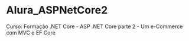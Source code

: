 # Alura_ASPNetCore2
Curso: Formação .NET Core - ASP .NET Core parte 2 - Um e-Commerce com MVC e EF Core
